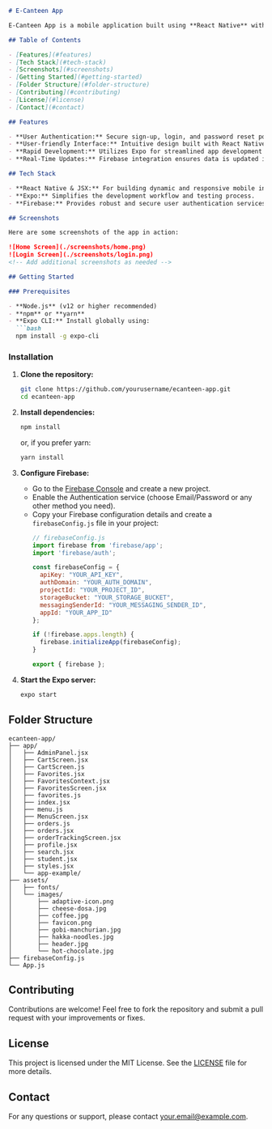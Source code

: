 ```markdown
# E-Canteen App

E-Canteen App is a mobile application built using **React Native** with **JSX** and **Expo**. It leverages **Firebase** for secure user authentication, providing a seamless experience for users to browse and order from a canteen.

## Table of Contents

- [Features](#features)
- [Tech Stack](#tech-stack)
- [Screenshots](#screenshots)
- [Getting Started](#getting-started)
- [Folder Structure](#folder-structure)
- [Contributing](#contributing)
- [License](#license)
- [Contact](#contact)

## Features

- **User Authentication:** Secure sign-up, login, and password reset powered by Firebase.
- **User-friendly Interface:** Intuitive design built with React Native and JSX.
- **Rapid Development:** Utilizes Expo for streamlined app development and testing.
- **Real-Time Updates:** Firebase integration ensures data is updated in real time.

## Tech Stack

- **React Native & JSX:** For building dynamic and responsive mobile interfaces.
- **Expo:** Simplifies the development workflow and testing process.
- **Firebase:** Provides robust and secure user authentication services.

## Screenshots

Here are some screenshots of the app in action:

![Home Screen](./screenshots/home.png)
![Login Screen](./screenshots/login.png)
<!-- Add additional screenshots as needed -->

## Getting Started

### Prerequisites

- **Node.js** (v12 or higher recommended)
- **npm** or **yarn**
- **Expo CLI:** Install globally using:
  ```bash
  npm install -g expo-cli
  ```

### Installation

1. **Clone the repository:**
   ```bash
   git clone https://github.com/yourusername/ecanteen-app.git
   cd ecanteen-app
   ```

2. **Install dependencies:**
   ```bash
   npm install
   ```
   or, if you prefer yarn:
   ```bash
   yarn install
   ```

3. **Configure Firebase:**
   - Go to the [Firebase Console](https://console.firebase.google.com/) and create a new project.
   - Enable the Authentication service (choose Email/Password or any other method you need).
   - Copy your Firebase configuration details and create a `firebaseConfig.js` file in your project:
     ```javascript
     // firebaseConfig.js
     import firebase from 'firebase/app';
     import 'firebase/auth';

     const firebaseConfig = {
       apiKey: "YOUR_API_KEY",
       authDomain: "YOUR_AUTH_DOMAIN",
       projectId: "YOUR_PROJECT_ID",
       storageBucket: "YOUR_STORAGE_BUCKET",
       messagingSenderId: "YOUR_MESSAGING_SENDER_ID",
       appId: "YOUR_APP_ID"
     };

     if (!firebase.apps.length) {
       firebase.initializeApp(firebaseConfig);
     }

     export { firebase };
     ```

4. **Start the Expo server:**
   ```bash
   expo start
   ```

## Folder Structure

```
ecanteen-app/
├── app/
│   ├── AdminPanel.jsx
│   ├── CartScreen.jsx
│   ├── CartScreen.js
│   ├── Favorites.jsx
│   ├── FavoritesContext.jsx
│   ├── FavoritesScreen.jsx
│   ├── favorites.js
│   ├── index.jsx
│   ├── menu.js
│   ├── MenuScreen.jsx
│   ├── orders.js
│   ├── orders.jsx
│   ├── orderTrackingScreen.jsx
│   ├── profile.jsx
│   ├── search.jsx
│   ├── student.jsx
│   ├── styles.jsx
│   └── app-example/
├── assets/
│   ├── fonts/
│   └── images/
│       ├── adaptive-icon.png
│       ├── cheese-dosa.jpg
│       ├── coffee.jpg
│       ├── favicon.png
│       ├── gobi-manchurian.jpg
│       ├── hakka-noodles.jpg
│       ├── header.jpg
│       └── hot-chocolate.jpg
├── firebaseConfig.js
└── App.js
```

## Contributing

Contributions are welcome! Feel free to fork the repository and submit a pull request with your improvements or fixes.

## License

This project is licensed under the MIT License. See the [LICENSE](LICENSE) file for more details.

## Contact

For any questions or support, please contact [your.email@example.com](mailto:your.email@example.com).
```
